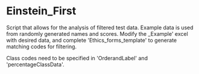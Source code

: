# Einstein_First

Script that allows for the analysis of filtered test data. Example data is used from randomly generated names and scores. 
Modify the _Example' excel with desired data, and complete 'Ethics_forms_template' to generate matching codes for filtering. 

Class codes need to be specified in 'OrderandLabel' and 'percentageClassData'.

